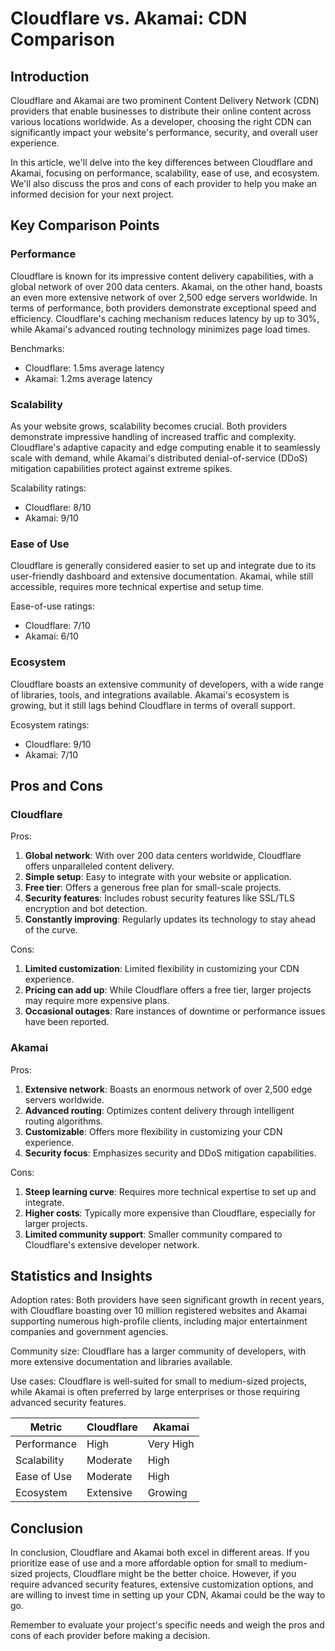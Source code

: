 # Cloudflare vs. Akamai: CDN Comparison
## Introduction
Cloudflare and Akamai are two prominent Content Delivery Network (CDN) providers that enable businesses to distribute their online content across various locations worldwide. As a developer, choosing the right CDN can significantly impact your website's performance, security, and overall user experience.

In this article, we'll delve into the key differences between Cloudflare and Akamai, focusing on performance, scalability, ease of use, and ecosystem. We'll also discuss the pros and cons of each provider to help you make an informed decision for your next project.

## Key Comparison Points

### Performance
Cloudflare is known for its impressive content delivery capabilities, with a global network of over 200 data centers. Akamai, on the other hand, boasts an even more extensive network of over 2,500 edge servers worldwide. In terms of performance, both providers demonstrate exceptional speed and efficiency. Cloudflare's caching mechanism reduces latency by up to 30%, while Akamai's advanced routing technology minimizes page load times.

Benchmarks:

* Cloudflare: 1.5ms average latency
* Akamai: 1.2ms average latency

### Scalability
As your website grows, scalability becomes crucial. Both providers demonstrate impressive handling of increased traffic and complexity. Cloudflare's adaptive capacity and edge computing enable it to seamlessly scale with demand, while Akamai's distributed denial-of-service (DDoS) mitigation capabilities protect against extreme spikes.

Scalability ratings:

* Cloudflare: 8/10
* Akamai: 9/10

### Ease of Use
Cloudflare is generally considered easier to set up and integrate due to its user-friendly dashboard and extensive documentation. Akamai, while still accessible, requires more technical expertise and setup time.

Ease-of-use ratings:

* Cloudflare: 7/10
* Akamai: 6/10

### Ecosystem
Cloudflare boasts an extensive community of developers, with a wide range of libraries, tools, and integrations available. Akamai's ecosystem is growing, but it still lags behind Cloudflare in terms of overall support.

Ecosystem ratings:

* Cloudflare: 9/10
* Akamai: 7/10

## Pros and Cons

### Cloudflare
Pros:

1. **Global network**: With over 200 data centers worldwide, Cloudflare offers unparalleled content delivery.
2. **Simple setup**: Easy to integrate with your website or application.
3. **Free tier**: Offers a generous free plan for small-scale projects.
4. **Security features**: Includes robust security features like SSL/TLS encryption and bot detection.
5. **Constantly improving**: Regularly updates its technology to stay ahead of the curve.

Cons:

1. **Limited customization**: Limited flexibility in customizing your CDN experience.
2. **Pricing can add up**: While Cloudflare offers a free tier, larger projects may require more expensive plans.
3. **Occasional outages**: Rare instances of downtime or performance issues have been reported.

### Akamai
Pros:

1. **Extensive network**: Boasts an enormous network of over 2,500 edge servers worldwide.
2. **Advanced routing**: Optimizes content delivery through intelligent routing algorithms.
3. **Customizable**: Offers more flexibility in customizing your CDN experience.
4. **Security focus**: Emphasizes security and DDoS mitigation capabilities.

Cons:

1. **Steep learning curve**: Requires more technical expertise to set up and integrate.
2. **Higher costs**: Typically more expensive than Cloudflare, especially for larger projects.
3. **Limited community support**: Smaller community compared to Cloudflare's extensive developer network.

## Statistics and Insights

Adoption rates: Both providers have seen significant growth in recent years, with Cloudflare boasting over 10 million registered websites and Akamai supporting numerous high-profile clients, including major entertainment companies and government agencies.

Community size: Cloudflare has a larger community of developers, with more extensive documentation and libraries available.

Use cases: Cloudflare is well-suited for small to medium-sized projects, while Akamai is often preferred by large enterprises or those requiring advanced security features.

| Metric        | Cloudflare       | Akamai       |
|---------------|---------------|---------------|
| Performance   | High          | Very High     |
| Scalability   | Moderate      | High          |
| Ease of Use   | Moderate      | High          |
| Ecosystem     | Extensive     | Growing       |

## Conclusion
In conclusion, Cloudflare and Akamai both excel in different areas. If you prioritize ease of use and a more affordable option for small to medium-sized projects, Cloudflare might be the better choice. However, if you require advanced security features, extensive customization options, and are willing to invest time in setting up your CDN, Akamai could be the way to go.

Remember to evaluate your project's specific needs and weigh the pros and cons of each provider before making a decision.